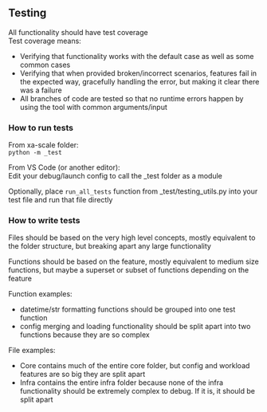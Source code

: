 ## Testing

All functionality should have test coverage</br>
Test coverage means:
* Verifying that functionality works with the default case as well as some common cases
* Verifying that when provided broken/incorrect scenarios, features fail in the expected way, gracefully handling the error, but making it clear there was a failure
* All branches of code are tested so that no runtime errors happen by using the tool with common arguments/input

### How to run tests

From xa-scale folder:</br>
`python -m _test`

From VS Code (or another editor):</br>
Edit your debug/launch config to call the _test folder as a module

Optionally, place `run_all_tests` function from _test/testing_utils.py into your test file and run that file directly

### How to write tests

Files should be based on the very high level concepts, mostly equivalent to the folder structure, but breaking apart any large functionality

Functions should be based on the feature, mostly equivalent to medium size functions, but maybe a superset or subset of functions depending on the feature

Function examples:
* datetime/str formatting functions should be grouped into one test function
* config merging and loading functionality should be split apart into two functions because they are so complex

File examples:
* Core contains much of the entire core folder, but config and workload features are so big they are split apart
* Infra contains the entire infra folder because none of the infra functionality should be extremely complex to debug. If it is, it should be split apart